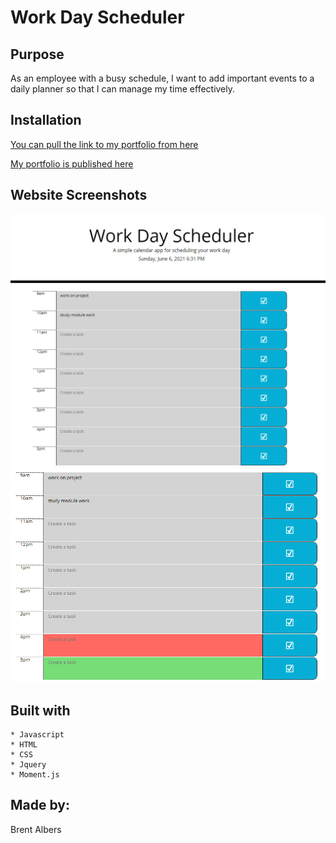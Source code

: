 # Work Day Scheduler

## Purpose

As an employee with a busy schedule, I want to add important events to a daily planner so that I can manage my time effectively.

## Installation

[You can pull the link to my portfolio from here](https://ba1bers.github.io/Scheduler/)

[My portfolio is published here]()

## Website Screenshots

![Fullpage](assets/screenshots/workdayscheduler.PNG)
![Tasks](assets/screenshots/workdayschedule2.PNG)

## Built with
    * Javascript
    * HTML
    * CSS
    * Jquery
    * Moment.js
## Made by:

Brent Albers

